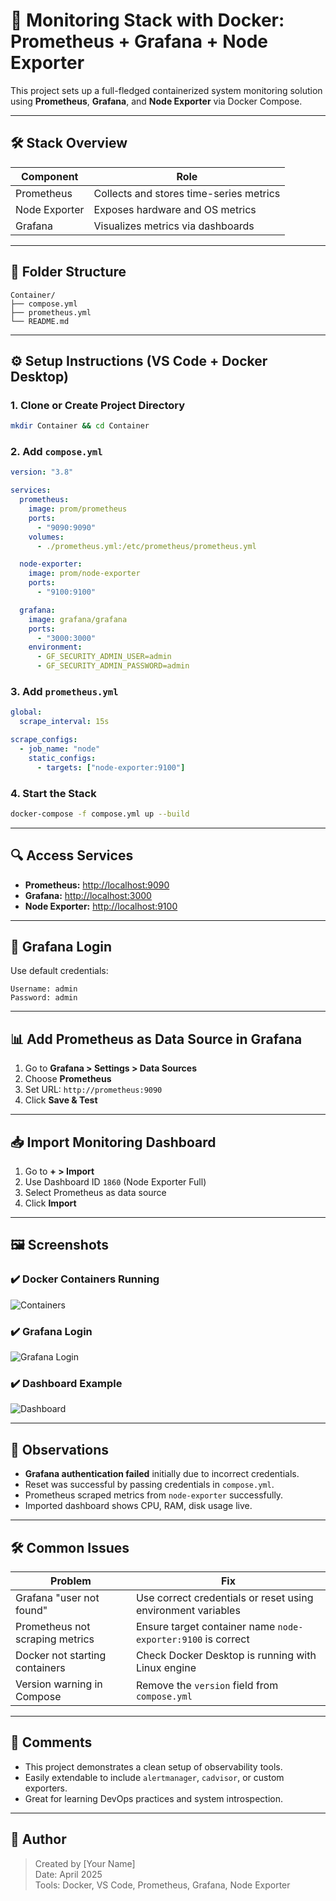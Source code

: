 
# 🚀 Monitoring Stack with Docker: Prometheus + Grafana + Node Exporter

This project sets up a full-fledged containerized system monitoring solution using **Prometheus**, **Grafana**, and **Node Exporter** via Docker Compose.

---

## 🛠️ Stack Overview

| Component     | Role                                  |
|---------------|---------------------------------------|
| Prometheus    | Collects and stores time-series metrics |
| Node Exporter | Exposes hardware and OS metrics         |
| Grafana       | Visualizes metrics via dashboards       |

---

## 📂 Folder Structure

```
Container/
├── compose.yml
├── prometheus.yml
└── README.md
```

---

## ⚙️ Setup Instructions (VS Code + Docker Desktop)

### 1. Clone or Create Project Directory

```bash
mkdir Container && cd Container
```

### 2. Add `compose.yml`

```yaml
version: "3.8"

services:
  prometheus:
    image: prom/prometheus
    ports:
      - "9090:9090"
    volumes:
      - ./prometheus.yml:/etc/prometheus/prometheus.yml

  node-exporter:
    image: prom/node-exporter
    ports:
      - "9100:9100"

  grafana:
    image: grafana/grafana
    ports:
      - "3000:3000"
    environment:
      - GF_SECURITY_ADMIN_USER=admin
      - GF_SECURITY_ADMIN_PASSWORD=admin
```

### 3. Add `prometheus.yml`

```yaml
global:
  scrape_interval: 15s

scrape_configs:
  - job_name: "node"
    static_configs:
      - targets: ["node-exporter:9100"]
```

### 4. Start the Stack

```bash
docker-compose -f compose.yml up --build
```

---

## 🔍 Access Services

- **Prometheus:** [http://localhost:9090](http://localhost:9090)
- **Grafana:** [http://localhost:3000](http://localhost:3000)
- **Node Exporter:** [http://localhost:9100](http://localhost:9100/metrics)

---

## 🧪 Grafana Login

Use default credentials:

```
Username: admin
Password: admin
```

---

## 📊 Add Prometheus as Data Source in Grafana

1. Go to **Grafana > Settings > Data Sources**
2. Choose **Prometheus**
3. Set URL: `http://prometheus:9090`
4. Click **Save & Test**

---

## 📥 Import Monitoring Dashboard

1. Go to **+ > Import**
2. Use Dashboard ID `1860` (Node Exporter Full)
3. Select Prometheus as data source
4. Click **Import**

---

## 🖼️ Screenshots

### ✔️ Docker Containers Running
![Containers](./screenshots/docker-containers.png)

### ✔️ Grafana Login
![Grafana Login](./screenshots/grafana-login.png)

### ✔️ Dashboard Example
![Dashboard](./screenshots/grafana-dashboard.png)

---

## 🧠 Observations

- **Grafana authentication failed** initially due to incorrect credentials.
- Reset was successful by passing credentials in `compose.yml`.
- Prometheus scraped metrics from `node-exporter` successfully.
- Imported dashboard shows CPU, RAM, disk usage live.

---

## 🛠️ Common Issues

| Problem                                | Fix                                                             |
|----------------------------------------|------------------------------------------------------------------|
| Grafana "user not found"               | Use correct credentials or reset using environment variables     |
| Prometheus not scraping metrics        | Ensure target container name `node-exporter:9100` is correct     |
| Docker not starting containers         | Check Docker Desktop is running with Linux engine                |
| Version warning in Compose             | Remove the `version` field from `compose.yml`                    |

---

## 📌 Comments

- This project demonstrates a clean setup of observability tools.
- Easily extendable to include `alertmanager`, `cadvisor`, or custom exporters.
- Great for learning DevOps practices and system introspection.

---

## 🧾 Author

> Created by [Your Name]  
> Date: April 2025  
> Tools: Docker, VS Code, Prometheus, Grafana, Node Exporter
